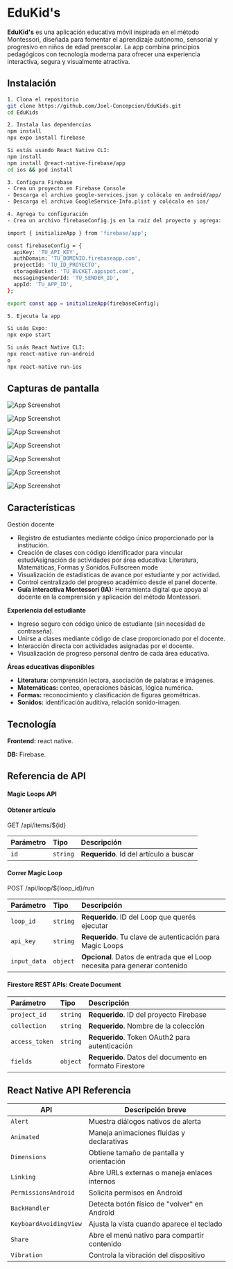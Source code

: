 
# EduKid's

**EduKid's** es una aplicación educativa móvil inspirada en el método Montessori, diseñada para fomentar el aprendizaje autónomo, sensorial y progresivo en niños de edad preescolar. La app combina principios pedagógicos con tecnología moderna para ofrecer una experiencia interactiva, segura y visualmente atractiva.

## Instalación

```bash
1. Clona el repositorio
git clone https://github.com/Joel-Concepcion/EduKids.git
cd EduKids

2. Instala las dependencias
npm install
npx expo install firebase

Si estás usando React Native CLI:
npm install
npm install @react-native-firebase/app
cd ios && pod install

3. Configura Firebase
- Crea un proyecto en Firebase Console
- Descarga el archivo google-services.json y colócalo en android/app/
- Descarga el archivo GoogleService-Info.plist y colócalo en ios/

4. Agrega tu configuración
- Crea un archivo firebaseConfig.js en la raíz del proyecto y agrega:

import { initializeApp } from 'firebase/app';

const firebaseConfig = {
  apiKey: 'TU_API_KEY',
  authDomain: 'TU_DOMINIO.firebaseapp.com',
  projectId: 'TU_ID_PROYECTO',
  storageBucket: 'TU_BUCKET.appspot.com',
  messagingSenderId: 'TU_SENDER_ID',
  appId: 'TU_APP_ID',
};

export const app = initializeApp(firebaseConfig);

5. Ejecuta la app

Si usás Expo:
npx expo start

Si usás React Native CLI:
npx react-native run-android
o
npx react-native run-ios
```

## Capturas de pantalla

![App Screenshot](src/assets/screenshot//Screenshot_2025-09-07-10-04-57-484_host.exp.exponent.jpg)

![App Screenshot](src/assets/screenshot//Screenshot_2025-09-07-10-05-02-733_host.exp.exponent.jpg)

![App Screenshot](src/assets/screenshot//iaima.jpg)

![App Screenshot](src/assets/screenshot//Screenshot_2025-09-07-10-05-14-770_host.exp.exponent.jpg)

![App Screenshot](src/assets/screenshot//Screenshot_2025-09-07-10-05-17-331_host.exp.exponent.jpg)

![App Screenshot](src/assets/screenshot//Screenshot_2025-09-07-10-05-26-116_host.exp.exponent.jpg)

![App Screenshot](src/assets/screenshot//Screenshot_2025-09-07-10-05-33-169_host.exp.exponent.jpg)



## Características

Gestión docente
- Registro de estudiantes mediante código único proporcionado por la institución.
- Creación de clases con código identificador para vincular estudiAsignación de actividades por área educativa: Literatura, Matemáticas, Formas y Sonidos.Fullscreen mode
- Visualización de estadísticas de avance por estudiante y por actividad.
- Control centralizado del progreso académico desde el panel docente.
- **Guía interactiva Montessori (IA):** Herramienta digital que apoya al docente en la comprensión y aplicación del método Montessori.

**Experiencia del estudiante**
- Ingreso seguro con código único de estudiante (sin necesidad de contraseña).
- Unirse a clases mediante código de clase proporcionado por el docente.
- Interacción directa con actividades asignadas por el docente.
- Visualización de progreso personal dentro de cada área educativa.

**Áreas educativas disponibles**
- **Literatura:** comprensión lectora, asociación de palabras e imágenes.
- **Matemáticas:** conteo, operaciones básicas, lógica numérica.
- **Formas:** reconocimiento y clasificación de figuras geométricas.
- **Sonidos:** identificación auditiva, relación sonido-imagen.
## Tecnología

**Frontend:** react native.

**DB:** Firebase.


## Referencia de API
#### Magic Loops API
#### Obtener artículo

  GET /api/items/${id}

| Parámetro | Tipo     | Descripción                       |
| :-------- | :------- | :-------------------------------- |
| `id`      | `string` | **Requerido**. Id del artículo a buscar|

#### Correr Magic Loop

  POST /api/loop/${loop_id}/run

| Parámetro     | Tipo     | Descripción                                                                 |
| :------------ | :------- | :-------------------------------------------------------------------------- |
| `loop_id`     | `string` | **Requerido**. ID del Loop que querés ejecutar                               |
| `api_key`     | `string` | **Requerido**. Tu clave de autenticación para Magic Loops                    |
| `input_data`  | `object` | **Opcional**. Datos de entrada que el Loop necesita para generar contenido  |

#### Firestore REST APIs: Create Document

| Parámetro       | Tipo     | Descripción                                 |
| :-------------- | :------- | :------------------------------------------ |
| `project_id`    | `string` | **Requerido**. ID del proyecto Firebase      |
| `collection`    | `string` | **Requerido**. Nombre de la colección        |
| `access_token`  | `string` | **Requerido**. Token OAuth2 para autenticación |
| `fields`        | `object` | **Requerido**. Datos del documento en formato Firestore |

## React Native API Referencia

| API                  | Descripción breve                                      |
|----------------------|--------------------------------------------------------|
| `Alert`              | Muestra diálogos nativos de alerta                     |
| `Animated`           | Maneja animaciones fluidas y declarativas              |
| `Dimensions`         | Obtiene tamaño de pantalla y orientación               |
| `Linking`            | Abre URLs externas o maneja enlaces internos           |
| `PermissionsAndroid` | Solicita permisos en Android                           |
| `BackHandler`        | Detecta botón físico de "volver" en Android            |
| `KeyboardAvoidingView` | Ajusta la vista cuando aparece el teclado            |
| `Share`              | Abre el menú nativo para compartir contenido           |
| `Vibration`          | Controla la vibración del dispositivo                  |

